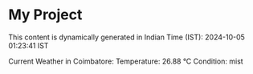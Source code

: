 # My Project

This content is dynamically generated in Indian Time (IST): 2024-10-05 01:23:41 IST


Current Weather in Coimbatore:
Temperature: 26.88 °C
Condition: mist
